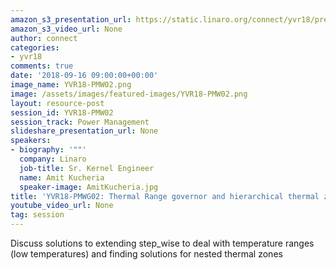 ```yaml
---
amazon_s3_presentation_url: https://static.linaro.org/connect/yvr18/presentations/yvr18-pmw02.pdf
amazon_s3_video_url: None
author: connect
categories:
- yvr18
comments: true
date: '2018-09-16 09:00:00+00:00'
image_name: YVR18-PMW02.png
image: /assets/images/featured-images/YVR18-PMW02.png
layout: resource-post
session_id: YVR18-PMW02
session_track: Power Management
slideshare_presentation_url: None
speakers:
- biography: '""'
  company: Linaro
  job-title: Sr. Kernel Engineer
  name: Amit Kucheria
  speaker-image: AmitKucheria.jpg
title: 'YVR18-PMWG02: Thermal Range governor and hierarchical thermal zone'
youtube_video_url: None
tag: session
---
```


Discuss solutions to extending step_wise to deal with temperature ranges (low temperatures) and finding solutions for nested thermal zones